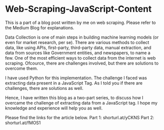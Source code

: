 # Web-Scraping-JavaScript-Content
This is a part of a blog post written by me on web scraping. Please refer to the Medium Blog for explanations.

Data Collection is one of main steps in building machine learning models (or even for market research, per se). There are various methods to collect data, like using APIs, first-party, third-party data, manual extraction, and data from sources like Government entities, and newspapers, to name a few.
One of the most efficient ways to collect data from the internet is web scraping. Ofcource, there are challenges involved, but there are solutions to overcome them.

I have used Python for this implementation. The challenge I faced was extracting data present in a JavaScript Tag. As I told you if there are challenges, there are solutions as well.

Hence, I have written this blog as a two-part series, to discuss how I overcame the challenge of extracting data from a JavaScript tag. I hope my knowledge and experience will help you as well.

Please find the links for the article below.
Part 1: shorturl.at/yCKNS
Part 2: shorturl.at/fMOS1
